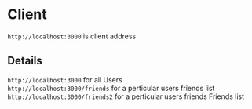 # Client

```http://localhost:3000``` is client address 

## Details
```http://localhost:3000``` for all Users </br>
```http://localhost:3000/friends``` for a perticular users friends list </br>
```http://localhost:3000/friends2``` for a perticular users friends Friends list
